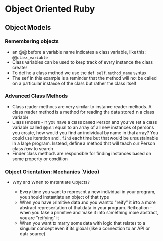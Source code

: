 # Object Oriented Ruby
## Object Models
### Remembering objects
* an @@ before a variable name indicates a class variable, like this: `@@class_variable`
* Class variables can be used to keep track of every instance the class creates
* To define a class method we use the `def self.method_name` syntax
* The self in this example is a reminder that the method will not be called on a particular instance of the class but rather the class itself

### Advanced Class Methods
* Class reader methods are very similar to instance reader methods. A class reader method is a method for reading the data stored in a class variable
* Class Finders - if you have a class called Person and you've set a class variable called `@@all` equal to an array of all new instances of persons you create, how would you find an individual by name in that array? You could use iteration and `.find` each time but that would be unsustainable in a large program. Instead, define a method that will teach our Person class *how* to search
* Finder class methods are responsible for finding instances based on some property or condition

### Object Orientation: Mechanics (Video)
* Why and When to Instantiate Objects?

   - Every time you want to represent a new individual in your program, you should instantiate an object of that type
   - When you have primitive data and you want to "reify" it into a more abstract representation of that data in your program. Reification - when you take a primitive and make it into something more abstract, you are "reifying" it
   - When you want to marry some data with logic that relates to a singular concept even if its global (like a connection to an API or data source)
